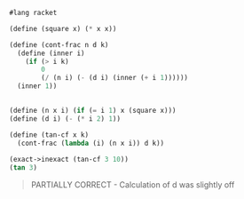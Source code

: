 ```lisp
#lang racket

(define (square x) (* x x))

(define (cont-frac n d k)
  (define (inner i)
    (if (> i k)
        0
        (/ (n i) (- (d i) (inner (+ i 1))))))
  (inner 1))
          

(define (n x i) (if (= i 1) x (square x)))
(define (d i) (- (* i 2) 1)) 

(define (tan-cf x k)
  (cont-frac (lambda (i) (n x i)) d k))
  
(exact->inexact (tan-cf 3 10))
(tan 3)

```

> PARTIALLY CORRECT - Calculation of d was slightly off